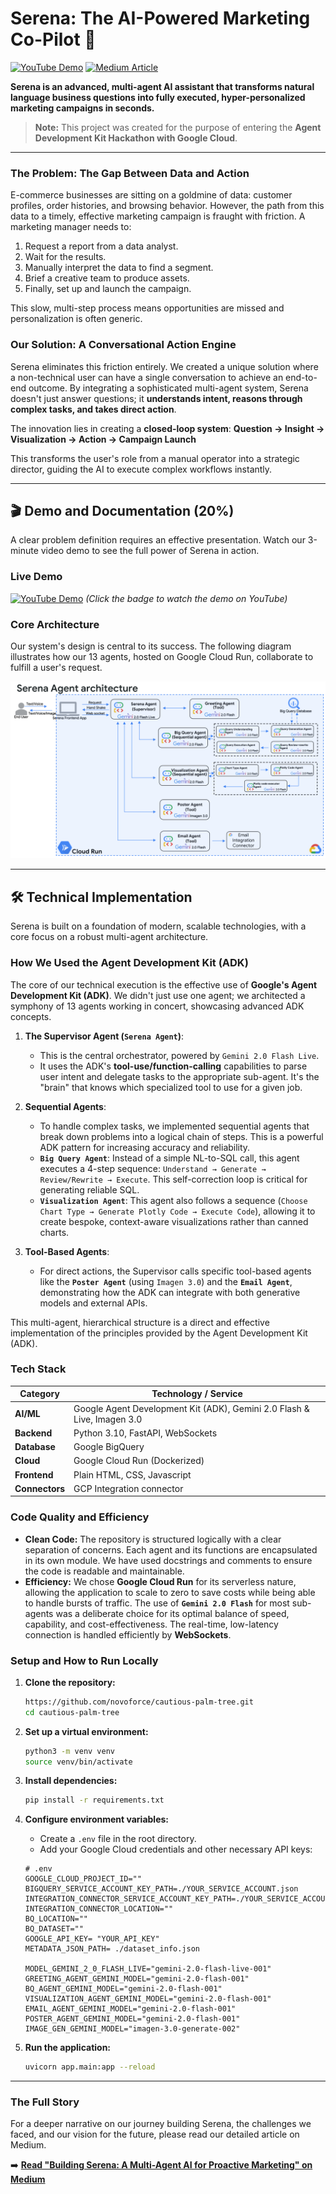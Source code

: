 # Serena: The AI-Powered Marketing Co-Pilot 🚀

[![YouTube Demo](https://img.shields.io/badge/YouTube-Watch_Demo-red?style=for-the-badge&logo=youtube)](https://www.youtube.com/watch?v=lBWKiWUYHLM)
[![Medium Article](https://img.shields.io/badge/Medium-Read_The_Full_Story-black?style=for-the-badge&logo=medium)](https://medium.com/@novoforce/building-serena-a-multi-agent-ai-for-proactive-marketing-powered-by-googles-agent-development-ec53a3657fa6)

**Serena is an advanced, multi-agent AI assistant that transforms natural language business questions into fully executed, hyper-personalized marketing campaigns in seconds.**

> **Note:** This project was created for the purpose of entering the **Agent Development Kit Hackathon with Google Cloud**.

---

### The Problem: The Gap Between Data and Action
E-commerce businesses are sitting on a goldmine of data: customer profiles, order histories, and browsing behavior. However, the path from this data to a timely, effective marketing campaign is fraught with friction. A marketing manager needs to:
1.  Request a report from a data analyst.
2.  Wait for the results.
3.  Manually interpret the data to find a segment.
4.  Brief a creative team to produce assets.
5.  Finally, set up and launch the campaign.

This slow, multi-step process means opportunities are missed and personalization is often generic.

### Our Solution: A Conversational Action Engine
Serena eliminates this friction entirely. We created a unique solution where a non-technical user can have a single conversation to achieve an end-to-end outcome. By integrating a sophisticated multi-agent system, Serena doesn't just answer questions; it **understands intent, reasons through complex tasks, and takes direct action**.

The innovation lies in creating a **closed-loop system**:
**Question → Insight → Visualization → Action → Campaign Launch**

This transforms the user's role from a manual operator into a strategic director, guiding the AI to execute complex workflows instantly.

---

## 🎬 Demo and Documentation (20%)

A clear problem definition requires an effective presentation. Watch our 3-minute video demo to see the full power of Serena in action.

### Live Demo
[![YouTube Demo](https://img.shields.io/badge/YouTube-Watch_Demo-red?style=for-the-badge&logo=youtube)](https://www.youtube.com/watch?v=lBWKiWUYHLM)
*(Click the badge to watch the demo on YouTube)*

### Core Architecture
Our system's design is central to its success. The following diagram illustrates how our 13 agents, hosted on Google Cloud Run, collaborate to fulfill a user's request.

![Serena Agent Architecture](Serena_agent_architecture.png)

---

## 🛠️ Technical Implementation

Serena is built on a foundation of modern, scalable technologies, with a core focus on a robust multi-agent architecture.

### How We Used the Agent Development Kit (ADK)
The core of our technical execution is the effective use of **Google's Agent Development Kit (ADK)**. We didn't just use one agent; we architected a symphony of 13 agents working in concert, showcasing advanced ADK concepts.

1.  **The Supervisor Agent (`Serena Agent`)**:
    *   This is the central orchestrator, powered by `Gemini 2.0 Flash Live`.
    *   It uses the ADK's **tool-use/function-calling** capabilities to parse user intent and delegate tasks to the appropriate sub-agent. It's the "brain" that knows which specialized tool to use for a given job.

2.  **Sequential Agents**:
    *   To handle complex tasks, we implemented sequential agents that break down problems into a logical chain of steps. This is a powerful ADK pattern for increasing accuracy and reliability.
    *   **`Big Query Agent`**: Instead of a simple NL-to-SQL call, this agent executes a 4-step sequence: `Understand → Generate → Review/Rewrite → Execute`. This self-correction loop is critical for generating reliable SQL.
    *   **`Visualization Agent`**: This agent also follows a sequence (`Choose Chart Type → Generate Plotly Code → Execute Code`), allowing it to create bespoke, context-aware visualizations rather than canned charts.

3.  **Tool-Based Agents**:
    *   For direct actions, the Supervisor calls specific tool-based agents like the **`Poster Agent`** (using `Imagen 3.0`) and the **`Email Agent`**, demonstrating how the ADK can integrate with both generative models and external APIs.

This multi-agent, hierarchical structure is a direct and effective implementation of the principles provided by the Agent Development Kit (ADK).

### Tech Stack

| Category      | Technology / Service                                       |
| ------------- | ---------------------------------------------------------- |
| **AI/ML**     | Google Agent Development Kit (ADK), Gemini 2.0 Flash & Live, Imagen 3.0 |
| **Backend**   | Python 3.10, FastAPI, WebSockets                           |
| **Database**  | Google BigQuery                                            |
| **Cloud**     | Google Cloud Run (Dockerized)   |
| **Frontend**  | Plain HTML, CSS, Javascript                                         |
| **Connectors**  | GCP Integration connector                                     |

### Code Quality and Efficiency
*   **Clean Code:** The repository is structured logically with a clear separation of concerns. Each agent and its functions are encapsulated in its own module. We have used docstrings and comments to ensure the code is readable and maintainable.
*   **Efficiency:** We chose **Google Cloud Run** for its serverless nature, allowing the application to scale to zero to save costs while being able to handle bursts of traffic. The use of **`Gemini 2.0 Flash`** for most sub-agents was a deliberate choice for its optimal balance of speed, capability, and cost-effectiveness. The real-time, low-latency connection is handled efficiently by **WebSockets**.

### Setup and How to Run Locally

1.  **Clone the repository:**
    ```bash
    https://github.com/novoforce/cautious-palm-tree.git
    cd cautious-palm-tree
    ```

2.  **Set up a virtual environment:**
    ```bash
    python3 -m venv venv
    source venv/bin/activate
    ```

3.  **Install dependencies:**
    ```bash
    pip install -r requirements.txt
    ```

4.  **Configure environment variables:**
    *   Create a `.env` file in the root directory.
    *   Add your Google Cloud credentials and other necessary API keys:
      ```
      # .env
      GOOGLE_CLOUD_PROJECT_ID=""
      BIGQUERY_SERVICE_ACCOUNT_KEY_PATH=./YOUR_SERVICE_ACCOUNT.json
      INTEGRATION_CONNECTOR_SERVICE_ACCOUNT_KEY_PATH=./YOUR_SERVICE_ACCOUNT.json
      INTEGRATION_CONNECTOR_LOCATION=""
      BQ_LOCATION=""
      BQ_DATASET=""
      GOOGLE_API_KEY= "YOUR_API_KEY"
      METADATA_JSON_PATH= ./dataset_info.json
      
      MODEL_GEMINI_2_0_FLASH_LIVE="gemini-2.0-flash-live-001"
      GREETING_AGENT_GEMINI_MODEL="gemini-2.0-flash-001"
      BQ_AGENT_GEMINI_MODEL="gemini-2.0-flash-001"
      VISUALIZATION_AGENT_GEMINI_MODEL="gemini-2.0-flash-001"
      EMAIL_AGENT_GEMINI_MODEL="gemini-2.0-flash-001"
      POSTER_AGENT_GEMINI_MODEL="gemini-2.0-flash-001"
      IMAGE_GEN_GEMINI_MODEL="imagen-3.0-generate-002"

      ```

5.  **Run the application:**
    ```bash
    uvicorn app.main:app --reload
    ```

---

### The Full Story
For a deeper narrative on our journey building Serena, the challenges we faced, and our vision for the future, please read our detailed article on Medium.

➡️ **[Read "Building Serena: A Multi-Agent AI for Proactive Marketing" on Medium](https://medium.com/@novoforce/building-serena-a-multi-agent-ai-for-proactive-marketing-powered-by-googles-agent-development-ec53a3657fa6)**
